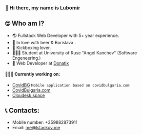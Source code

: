 ### 👋 Hi there, my name is Lubomir 

## 🙄 Who am I?
* 🌎 Fullstack Web Developer with 5+ year experience.
* 🍺 In love with beer & Borislava .
* 🥊 Kickboxing lover.
* 👨🏼‍🎓 Student at University of Ruse "Angel Kanchev" (Software Engeneering.)
* 🏢 Web Developer at <a href='https://donatix.net/'>Donatix</a> 

#### 👷🏼‍♂️ Currently working on:
- [CovidBG](https://github.com/parallela/CovidBulgaria-Mobile)
  `Mobile application based on covidbulgaria.com`
- [CovidBulgaria.com](https://github.com/parallela/covidbulgaria.com)
- [Cloudesk.space](https://cloudesk.space)


## 📞 Contacts: 

* Mobile number: +359882873911
* Email: me@lstankov.me
